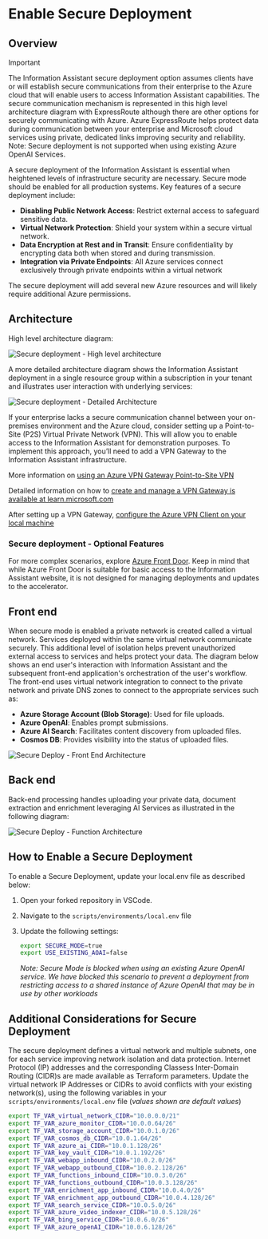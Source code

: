 # Enable Secure Deployment

## Overview

> [!IMPORTANT]  
> The Information Assistant secure deployment option assumes clients have or will establish secure communications from their enterprise to the Azure cloud that will enable users to access Information Assistant capabilities. The secure communication mechanism is represented in this high level architecture diagram with ExpressRoute although there are other options for securely communicating with Azure. Azure ExpressRoute helps protect data during communication between your enterprise and Microsoft cloud services using private, dedicated links improving security and reliability. Note: Secure deployment is not supported when using existing Azure OpenAI Services.

A secure deployment of the Information Assistant is essential when heightened levels of infrastructure security are necessary. Secure mode should be enabled for all production systems. Key features of a secure deployment include:

* __Disabling Public Network Access__: Restrict external access to safeguard sensitive data.
* __Virtual Network Protection__: Shield your system within a secure virtual network.
* __Data Encryption at Rest and in Transit__: Ensure confidentiality by encrypting data both when stored and during transmission.
* __Integration via Private Endpoints__: All Azure services connect exclusively through private endpoints within a virtual network

The secure deployment will add several new Azure resources and will likely require additional Azure permissions.

## Architecture

High level architecture diagram:

![Secure deployment - High level architecture](../images/secure-deploy-high-level-architecture.png)

A more detailed architecture diagram shows the Information Assistant deployment in a single resource group within a subscription in your tenant and illustrates user interaction with underlying services:

![Secure deployment - Detailed Architecture](../images/secure-deploy-detailed-architecture.png)

If your enterprise lacks a secure communication channel between your on-premises environment and the Azure cloud, consider setting up a Point-to-Site (P2S) Virtual Private Network (VPN). This will allow you to enable access to the Information Assistant for demonstration purposes. To implement this approach, you’ll need to add a VPN Gateway to the Information Assistant infrastructure.

More information on [using an Azure VPN Gateway Point-to-Site VPN](https://learn.microsoft.com/en-us/azure/vpn-gateway/work-remotely-support)

Detailed information on how to [create and manage a VPN Gateway is available at learn.microsoft.com](https://learn.microsoft.com/en-us/azure/vpn-gateway/tutorial-create-gateway-portal)

After setting up a VPN Gateway, [configure the Azure VPN Client on your local machine](https://learn.microsoft.com/en-us/azure/vpn-gateway/openvpn-azure-ad-client)

### Secure deployment - Optional Features

For more complex scenarios, explore [Azure Front Door](https://learn.microsoft.com/en-us/azure/frontdoor/). Keep in mind that while Azure Front Door is suitable for basic access to the Information Assistant website, it is not designed for managing deployments and updates to the accelerator.

## Front end

When secure mode is enabled a private network is created called a virtual network. Services deployed within the same virtual network communicate securely. This additional level of isolation helps prevent unauthorized external access to services and helps protect your data. The diagram below shows an end user's interaction with Information Assistant and the subsequent front-end application's orchestration of the user's workflow. The front-end uses virtual network integration to connect to the private network and private DNS zones to connect to the appropriate services such as:

* __Azure Storage Account (Blob Storage)__: Used for file uploads.
* __Azure OpenAI__: Enables prompt submissions.
* __Azure AI Search__: Facilitates content discovery from uploaded files.
* __Cosmos DB__: Provides visibility into the status of uploaded files.

![Secure Deploy - Front End Architecture](../images/secure-deploy-front-end-architecture.png)

## Back end

Back-end processing handles uploading your private data, document extraction and enrichment leveraging AI Services as illustrated in the following diagram:

![Secure Deploy - Function Architecture](../images/secure-deploy-function-architecture.png)

## How to Enable a Secure Deployment

To enable a Secure Deployment, update your local.env file as described below:

1. Open your forked repository in VSCode.
2. Navigate to the `scripts/environments/local.env` file
3. Update the following settings:

   ```bash
   export SECURE_MODE=true
   export USE_EXISTING_AOAI=false
   ```

   *Note: Secure Mode is blocked when using an existing Azure OpenAI service. We have blocked this scenario to prevent a deployment from restricting access to a shared instance of Azure OpenAI that may be in use by other workloads*

## Additional Considerations for Secure Deployment

The secure deployment defines a virtual network and multiple subnets, one for each service improving network isolation and data protection. Internet Protocol (IP) addresses and the corresponding Classess Inter-Domain Routing (CIDR)s are made available as Terraform parameters. Update the virtual network IP Addresses or CIDRs to avoid conflicts with your existing network(s), using the following variables in your `scripts/environments/local.env` file (*values shown are default values*)

```bash
export TF_VAR_virtual_network_CIDR="10.0.0.0/21"
export TF_VAR_azure_monitor_CIDR="10.0.0.64/26"
export TF_VAR_storage_account_CIDR="10.0.1.0/26"
export TF_VAR_cosmos_db_CIDR="10.0.1.64/26"
export TF_VAR_azure_ai_CIDR="10.0.1.128/26"
export TF_VAR_key_vault_CIDR="10.0.1.192/26"
export TF_VAR_webapp_inbound_CIDR="10.0.2.0/26"
export TF_VAR_webapp_outbound_CIDR="10.0.2.128/26"
export TF_VAR_functions_inbound_CIDR="10.0.3.0/26"
export TF_VAR_functions_outbound_CIDR="10.0.3.128/26"
export TF_VAR_enrichment_app_inbound_CIDR="10.0.4.0/26"
export TF_VAR_enrichment_app_outbound_CIDR="10.0.4.128/26"
export TF_VAR_search_service_CIDR="10.0.5.0/26"
export TF_VAR_azure_video_indexer_CIDR="10.0.5.128/26"
export TF_VAR_bing_service_CIDR="10.0.6.0/26"
export TF_VAR_azure_openAI_CIDR="10.0.6.128/26"
```
